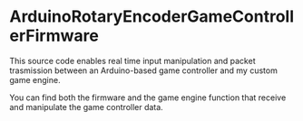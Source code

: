 # ArduinoRotaryEncoderGameControllerFirmware
This source code enables real time input manipulation and packet trasmission between an Arduino-based game controller and my custom game engine.

You can find both the firmware and the game engine function that receive and manipulate the game controller data. 
